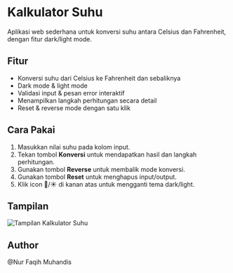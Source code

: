 # Kalkulator Suhu

Aplikasi web sederhana untuk konversi suhu antara Celsius dan Fahrenheit, dengan fitur dark/light mode.

## Fitur
- Konversi suhu dari Celsius ke Fahrenheit dan sebaliknya
- Dark mode & light mode 
- Validasi input & pesan error interaktif
- Menampilkan langkah perhitungan secara detail
- Reset & reverse mode dengan satu klik

## Cara Pakai
1. Masukkan nilai suhu pada kolom input.
2. Tekan tombol **Konversi** untuk mendapatkan hasil dan langkah perhitungan.
3. Gunakan tombol **Reverse** untuk membalik mode konversi.
4. Gunakan tombol **Reset** untuk menghapus input/output.
5. Klik icon 🌙/☀️ di kanan atas untuk mengganti tema dark/light.

## Tampilan
![Tampilan Kalkulator Suhu](https://github.com/user-attachments/assets/1cbb6d59-3f4c-4a21-a7e4-28e1277d752b)


## Author
@Nur Faqih Muhandis
